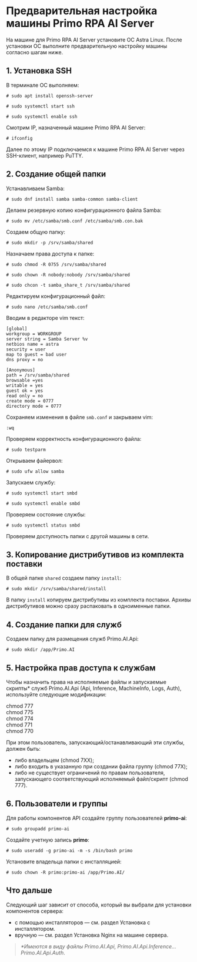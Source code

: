 # Предварительная настройка машины Primo RPA AI Server

На машине для Primo RPA AI Server установите ОС Astra Linux. После установки ОС выполните предварительную настройку машины согласно шагам ниже.

## 1. Установка SSH

В терминале ОС выполняем:
```
# sudo apt install openssh-server
```
```
# sudo systemctl start ssh
```
```
# sudo systemctl enable ssh
```
Смотрим IP, назначенный машине Primo RPA AI Server:
```
# ifconfig
```

Далее по этому IP подключаемся к машине Primo RPA AI Server через SSH-клиент, например PuTTY.


## 2. Создание общей папки

Устанавливаем Samba:
```
# sudo dnf install samba samba-common samba-client
```

Делаем резервную копию конфигурационного файла Samba:
```
# sudo mv /etc/samba/smb.conf /etc/samba/smb.con.bak
```

Создаем общую папку:
```
# sudo mkdir -p /srv/samba/shared
```

Назначаем права доступа к папке:
```
# sudo chmod -R 0755 /srv/samba/shared
```
```
# sudo chown -R nobody:nobody /srv/samba/shared
```
```
# sudo chcon -t samba_share_t /srv/samba/shared
```

Редактируем конфигурационный файл:
```
# sudo nano /etc/samba/smb.conf
```

Вводим в редакторе vim текст:
 ```
[global]
workgroup = WORKGROUP
server string = Samba Server %v
netbios name = astra
security = user
map to guest = bad user
dns proxy = no

[Anonymous]
path = /srv/samba/shared
browsable =yes
writable = yes
guest ok = yes
read only = no
create mode = 0777
directory mode = 0777
```

Сохраняем изменения в файле `smb.conf` и закрываем vim:
```
:wq
```

Проверяем корректность конфигурационного файла:
```
# sudo testparm
```

Открываем файервол:
```
# sudo ufw allow samba
```

Запускаем службу:
```
# sudo systemctl start smbd
```
```
# sudo systemctl enable smbd
```

Проверяем состояние службы:
```
# sudo systemctl status smbd
```
Проверяем доступность папки с другой машины в сети.


## 3. Копирование дистрибутивов из комплекта поставки

В общей папке `shared` создаем папку `install`:
```
# sudo mkdir /srv/samba/shared/install
```
В папку `install` копируем дистрибутивы из комплекта поставки. Архивы дистрибутивов можно сразу распаковать в одноименные папки.


## 4. Создание папки для служб 

Создаем папку для размещения служб Primo.AI.Api:
```
# sudo mkdir /app/Primo.AI
```

## 5. Настройка прав доступа к службам

Чтобы назначить права на исполняемые файлы и запускаемые скрипты\* служб Primo.AI.Api (Api, Inference, MachineInfo, Logs, Auth), используйте следующие модификации:

chmod 777\
chmod 775\
chmod 774\
chmod 771\
chmod 770

При этом пользователь, запускающий/останавливающий эти службы, должен быть:
* либо владельцем (chmod 7XX);
* либо входить в указанную при создании файла группу (chmod 77X);
* либо не существует ограничений по правам пользователя, запускающего соответствующий исполняемый файл/скрипт (chmod 777).


## 6.	Пользователи и группы

Для работы компонентов API создайте группу пользователей **primo-ai**:
```
# sudo groupadd primo-ai
```
Создайте учетную запись **primo**:
```
# sudo useradd -g primo-ai -m -s /bin/bash primo
```

Установите владельца папки с инсталляцией:
```
# sudo chown -R primo:primo-ai /app/Primo.AI/
```

## Что дальше

Следующий шаг зависит от способа, который вы выбрали для установки компонентов сервера:
* с помощью инсталляторов — см. раздел Установка с инсталлятором.
* вручную — см. раздел Установка Nginx на машине сервера.

>*\*Имеются в виду файлы Primo.AI.Api, Primo.AI.Api.Inference... Primo.AI.Api.Auth*.

